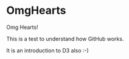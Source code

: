 OmgHearts
=========

Omg Hearts!


This is a test to understand how GitHub works. 

It is an introduction to D3 also :-)
